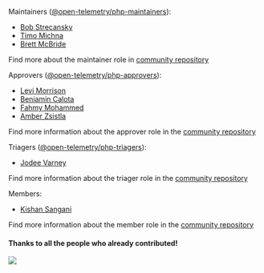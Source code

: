 Maintainers ([@open-telemetry/php-maintainers](https://github.com/orgs/open-telemetry/teams/php-maintainers)):

- [Bob Strecansky](https://github.com/bobstrecansky)
- [Timo Michna](https://github.com/tidal/)
- [Brett McBride](https://github.com/brettmc/)

Find more about the maintainer role in [community repository](https://github.com/open-telemetry/community/blob/master/community-membership.md#maintainer)

Approvers ([@open-telemetry/php-approvers](https://github.com/orgs/open-telemetry/teams/php-approvers)):

- [Levi Morrison](https://github.com/morrisonlevi)
- [Beniamin Calota](https://github.com/beniamin)
- [Fahmy Mohammed](https://github.com/Fahmy-Mohammed)
- [Amber Zsistla](https://github.com/zsistla)

Find more information about the approver role in the [community repository](https://github.com/open-telemetry/community/blob/master/community-membership.md#approver)

Triagers ([@open-telemetry/php-triagers](https://github.com/orgs/open-telemetry/teams/php-triagers)):

- [Jodee Varney](https://github.com/jodeev)

Find more information about the triager role in the [community repository](https://github.com/open-telemetry/community/blob/master/community-membership.md#triager)

Members:

- [Kishan Sangani](https://github.com/kishannsangani)

Find more information about the member role in the [community repository](https://github.com/open-telemetry/community/blob/master/community-membership.md#member)

#### Thanks to all the people who already contributed!

<a href="https://github.com/open-telemetry/opentelemetry-php/graphs/contributors">
  <img src="https://contributors-img.web.app/image?repo=open-telemetry/opentelemetry-php" />
</a>
